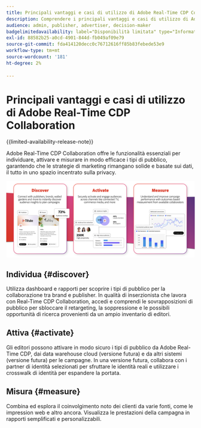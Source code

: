 ```yaml
---
title: Principali vantaggi e casi di utilizzo di Adobe Real-Time CDP Collaboration
description: Comprendere i principali vantaggi e casi di utilizzo di Adobe Real-Time CDP Collaboration
audience: admin, publisher, advertiser, decision-maker
badgelimitedavailability: label="Disponibilità limitata" type="Informative" url="https://helpx.adobe.com/it/legal/product-descriptions/real-time-customer-data-platform-collaboration.html newtab=true"
exl-id: 88582b25-a0cd-4901-844d-fb049af09e79
source-git-commit: fda414120decc0c76712616ff85b83febede53e9
workflow-type: tm+mt
source-wordcount: '181'
ht-degree: 2%

---
```


# Principali vantaggi e casi di utilizzo di Adobe Real-Time CDP Collaboration

{{limited-availability-release-note}}

Adobe Real-Time CDP Collaboration offre le funzionalità essenziali per individuare, attivare e misurare in modo efficace i tipi di pubblico, garantendo che le strategie di marketing rimangano solide e basate sui dati, il tutto in uno spazio incentrato sulla privacy.

![Vantaggi e casi di utilizzo di Real-Time CDP Collaboration](/help/assets/benefits-use-cases/discover-activate-measure.png)

## Individua {#discover}

Utilizza dashboard e rapporti per scoprire i tipi di pubblico per la collaborazione tra brand e publisher. In qualità di inserzionista che lavora con Real-Time CDP Collaboration, accedi e comprendi le sovrapposizioni di pubblico per sbloccare il retargeting, la soppressione e le possibili opportunità di ricerca provenienti da un ampio inventario di editori.

## Attiva {#activate}

Gli editori possono attivare in modo sicuro i tipi di pubblico da Adobe Real-Time CDP, dai data warehouse cloud (versione futura) e da altri sistemi (versione futura) per le campagne.
In una versione futura, collabora con i partner di identità selezionati per sfruttare le identità reali e utilizzare i crosswalk di identità per espandere la portata.

## Misura {#measure}

Combina ed esplora il coinvolgimento noto dei clienti da varie fonti, come le impression web e altro ancora. Visualizza le prestazioni della campagna in rapporti semplificati e personalizzabili.

